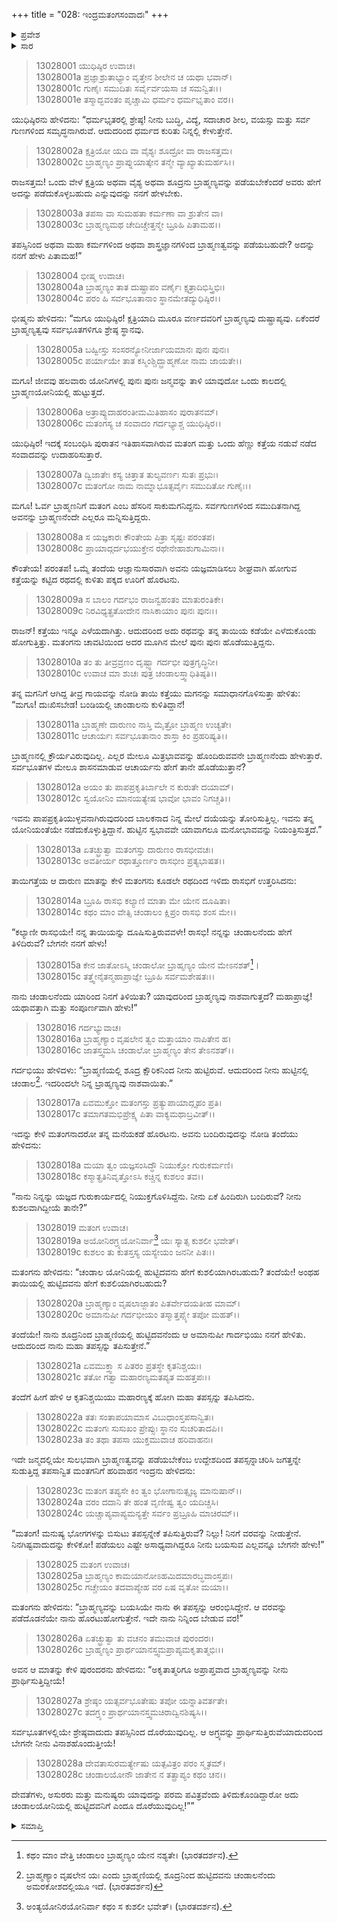 +++
title = "028: ಇಂದ್ರಮತಂಗಸಂವಾದಃ"
+++

<details><summary>ಪ್ರವೇಶ</summary>


।।   ಓಂ ಓಂ ನಮೋ ನಾರಾಯಣಾಯ।।   ಶ್ರೀ ವೇದವ್ಯಾಸಾಯ ನಮಃ ।।

ಶ್ರೀ ಕೃಷ್ಣದ್ವೈಪಾಯನ ವೇದವ್ಯಾಸ ವಿರಚಿತ  

**ಶ್ರೀ ಮಹಾಭಾರತ**

**ಅನುಶಾಸನ ಪರ್ವ**

**ದಾನಧರ್ಮ ಪರ್ವ**

**ಅಧ್ಯಾಯ 28**


</details>

<details><summary>ಸಾರ</summary>

ಬ್ರಾಹ್ಮಣ್ಯವನ್ನು ಹೇಗೆ ಪಡೆಯುವುದೆಂಬ ಯುಧಿಷ್ಠಿರನ ಪ್ರಶ್ನೆಗೆ ಭೀಷ್ಮನು ಮತಂಗನ ಕಥೆಯನ್ನು ಉದಾಹರಿಸುತ್ತಾನೆ (1-6). ಓರ್ವ ಬ್ರಾಹ್ಮಣನ ಸಾಕುಮಗನಾಗಿ ಬ್ರಾಹ್ಮಣನೆಂದೇ ತಿಳಿದುಕೊಂಡಿದ್ದ ಮತಂಗನಿಗೆ ಕತ್ತೆಯೊಂದು “ನೀನು ಬ್ರಾಹ್ಮಣಿಯಲ್ಲಿ ಶೂದ್ರನಿಂದ ಹುಟ್ಟಿದ ಚಂಡಾಲ” ಎಂದು ಹೇಳಿದುದು (7-16). ಇದನ್ನು ಕೇಳಿದ ಮತಂಗನು ಬ್ರಾಹ್ಮಣ್ಯವನ್ನು ಪಡೆಯಲು ಮಹಾತಪಸ್ಸನ್ನಾಚಿರಿಸಿದುದು (17-22). ವರವನ್ನು ನೀಡಲು ಬಂದಿದ್ದ ಇಂದ್ರನು ಆ ವರವು ಚಂಡಾಲನಿಗೆ ಪ್ರಾಪ್ತಿಯಾಗುವುದಿಲ್ಲ ಎನ್ನುವುದು (23-28).


</details>


> 13028001 ಯುಧಿಷ್ಠಿರ ಉವಾಚ।  
13028001a ಪ್ರಜ್ಞಾಶ್ರುತಾಭ್ಯಾಂ ವೃತ್ತೇನ ಶೀಲೇನ ಚ ಯಥಾ ಭವಾನ್।  
13028001c ಗುಣೈಃ ಸಮುದಿತಃ ಸರ್ವೈರ್ವಯಸಾ ಚ ಸಮನ್ವಿತಃ।।  
13028001e ತಸ್ಮಾದ್ಭವಂತಂ ಪೃಚ್ಚಾಮಿ ಧರ್ಮಂ ಧರ್ಮಭೃತಾಂ ವರ।।

ಯುಧಿಷ್ಠಿರನು ಹೇಳಿದನು: “ಧರ್ಮಭೃತರಲ್ಲಿ ಶ್ರೇಷ್ಠ! ನೀನು ಬುದ್ಧಿ, ವಿದ್ಯೆ, ಸದಾಚಾರ ಶೀಲ, ವಯಸ್ಸು ಮತ್ತು ಸರ್ವ ಗುಣಗಳಿಂದ ಸಮೃದ್ಧನಾಗಿರುವೆ. ಆದುದರಿಂದ ಧರ್ಮದ ಕುರಿತು ನಿನ್ನಲ್ಲಿ ಕೇಳುತ್ತೇನೆ.

> 13028002a ಕ್ಷತ್ರಿಯೋ ಯದಿ ವಾ ವೈಶ್ಯಃ ಶೂದ್ರೋ ವಾ ರಾಜಸತ್ತಮ।  
13028002c ಬ್ರಾಹ್ಮಣ್ಯಂ ಪ್ರಾಪ್ನುಯಾತ್ಕೇನ ತನ್ಮೇ ವ್ಯಾಖ್ಯಾತುಮರ್ಹಸಿ।।

ರಾಜಸತ್ತಮ! ಒಂದು ವೇಳೆ ಕ್ಷತ್ರಿಯ ಅಥವಾ ವೈಶ್ಯ ಅಥವಾ ಶೂದ್ರನು ಬ್ರಾಹ್ಮಣ್ಯವನ್ನು ಪಡೆಯಬೇಕೆಂದರೆ ಅವರು ಹೇಗೆ ಅದನ್ನು ಪಡೆದುಕೊಳ್ಳಬಹುದು ಎನ್ನುವುದನ್ನು ನನಗೆ ಹೇಳಬೇಕು.

> 13028003a ತಪಸಾ ವಾ ಸುಮಹತಾ ಕರ್ಮಣಾ ವಾ ಶ್ರುತೇನ ವಾ।  
13028003c ಬ್ರಾಹ್ಮಣ್ಯಮಥ ಚೇದಿಚ್ಚೇತ್ತನ್ಮೇ ಬ್ರೂಹಿ ಪಿತಾಮಹ।।

ತಪಸ್ಸಿನಿಂದ ಅಥವಾ ಮಹಾ ಕರ್ಮಗಳಿಂದ ಅಥವಾ ಶಾಸ್ತ್ರಜ್ಞಾನಗಳಿಂದ ಬ್ರಾಹ್ಮಣತ್ವವನ್ನು ಪಡೆಯಬಹುದೇ? ಅದನ್ನು ನನಗೆ ಹೇಳು ಪಿತಾಮಹ!”

> 13028004 ಭೀಷ್ಮ ಉವಾಚ।  
13028004a ಬ್ರಾಹ್ಮಣ್ಯಂ ತಾತ ದುಷ್ಪ್ರಾಪಂ ವರ್ಣೈಃ ಕ್ಷತ್ರಾದಿಭಿಸ್ತ್ರಿಭಿಃ।  
13028004c ಪರಂ ಹಿ ಸರ್ವಭೂತಾನಾಂ ಸ್ಥಾನಮೇತದ್ಯುಧಿಷ್ಠಿರ।।

ಭೀಷ್ಮನು ಹೇಳಿದನು: “ಮಗೂ ಯುಧಿಷ್ಠಿರ! ಕ್ಷತ್ರಿಯಾದಿ ಮೂರೂ ವರ್ಣದವರಿಗೆ ಬ್ರಾಹ್ಮಣ್ಯವು ದುಷ್ಪ್ರಾಪ್ಯವು. ಏಕೆಂದರೆ ಬ್ರಾಹ್ಮಣ್ಯತ್ವವು ಸರ್ವಭೂತಗಳಿಗೂ ಶ್ರೇಷ್ಠ ಸ್ಥಾನವು.

> 13028005a ಬಹ್ವೀಸ್ತು ಸಂಸರನ್ಯೋನೀರ್ಜಾಯಮಾನಃ ಪುನಃ ಪುನಃ।  
13028005c ಪರ್ಯಾಯೇ ತಾತ ಕಸ್ಮಿಂಶ್ಚಿದ್ಬ್ರಾಹ್ಮಣೋ ನಾಮ ಜಾಯತೇ।।

ಮಗೂ! ಜೀವವು ಹಲವಾರು ಯೋನಿಗಳಲ್ಲಿ ಪುನಃ ಪುನಃ ಜನ್ಮವನ್ನು ತಾಳಿ ಯಾವುದೋ ಒಂದು ಕಾಲದಲ್ಲಿ ಬ್ರಾಹ್ಮಣಯೋನಿಯಲ್ಲಿ ಹುಟ್ಟುತ್ತದೆ.

> 13028006a ಅತ್ರಾಪ್ಯುದಾಹರಂತೀಮಮಿತಿಹಾಸಂ ಪುರಾತನಮ್।  
13028006c ಮತಂಗಸ್ಯ ಚ ಸಂವಾದಂ ಗರ್ದಭ್ಯಾಶ್ಚ ಯುಧಿಷ್ಠಿರ।।

ಯುಧಿಷ್ಠಿರ! ಇದಕ್ಕೆ ಸಂಬಂಧಿಸಿ ಪುರಾತನ ಇತಿಹಾಸವಾಗಿರುವ ಮತಂಗ ಮತ್ತು ಒಂದು ಹೆಣ್ಣು ಕತ್ತೆಯ ನಡುವೆ ನಡೆದ ಸಂವಾದವನ್ನು ಉದಾಹರಿಸುತ್ತಾರೆ.

> 13028007a ದ್ವಿಜಾತೇಃ ಕಸ್ಯ ಚಿತ್ತಾತ ತುಲ್ಯವರ್ಣಃ ಸುತಃ ಪ್ರಭುಃ।  
13028007c ಮತಂಗೋ ನಾಮ ನಾಮ್ನಾಭೂತ್ಸರ್ವೈಃ ಸಮುದಿತೋ ಗುಣೈಃ।।

ಮಗೂ! ಓರ್ವ ಬ್ರಾಹ್ಮಣನಿಗೆ ಮತಂಗ ಎಂಬ ಹೆಸರಿನ ಸಾಕುಮಗನಿದ್ದನು. ಸರ್ವಗುಣಗಳಿಂದ ಸಮುದಿತನಾಗಿದ್ದ ಅವನನ್ನು ಬ್ರಾಹ್ಮಣನೆಂದೇ ಎಲ್ಲರೂ ಮನ್ನಿಸುತ್ತಿದ್ದರು.

> 13028008a ಸ ಯಜ್ಞಕಾರಃ ಕೌಂತೇಯ ಪಿತ್ರಾ ಸೃಷ್ಟಃ ಪರಂತಪ।  
13028008c ಪ್ರಾಯಾದ್ಗರ್ದಭಯುಕ್ತೇನ ರಥೇನೇಹಾಶುಗಾಮಿನಾ।।

ಕೌಂತೇಯ! ಪರಂತಪ! ಒಮ್ಮೆ ತಂದೆಯ ಆಜ್ಞಾನುಸಾರವಾಗಿ ಅವನು ಯಜ್ಞಮಾಡಿಸಲು ಶೀಘ್ರವಾಗಿ ಹೋಗುವ ಕತ್ತೆಯನ್ನು ಕಟ್ಟಿದ ರಥದಲ್ಲಿ ಕುಳಿತು ಪಕ್ಕದ ಊರಿಗೆ ಹೊರಟನು.

> 13028009a ಸ ಬಾಲಂ ಗರ್ದಭಂ ರಾಜನ್ವಹಂತಂ ಮಾತುರಂತಿಕೇ।  
13028009c ನಿರವಿಧ್ಯತ್ಪ್ರತೋದೇನ ನಾಸಿಕಾಯಾಂ ಪುನಃ ಪುನಃ।।

ರಾಜನ್! ಕತ್ತೆಯು ಇನ್ನೂ ಎಳೆಯದಾಗಿತ್ತು. ಆದುದರಿಂದ ಅದು ರಥವನ್ನು ತನ್ನ ತಾಯಿಯ ಕಡೆಯೇ ಎಳೆದುಕೊಂಡು ಹೋಗುತ್ತಿತ್ತು. ಮತಂಗನು ಚಾವಟಿಯಿಂದ ಅದರ ಮೂಗಿನ ಮೇಲೆ ಪುನಃ ಪುನಃ ಹೊಡೆಯುತ್ತಿದ್ದನು.

> 13028010a ತಂ ತು ತೀವ್ರವ್ರಣಂ ದೃಷ್ಟ್ವಾ ಗರ್ದಭೀ ಪುತ್ರಗೃದ್ಧಿನೀ।  
13028010c ಉವಾಚ ಮಾ ಶುಚಃ ಪುತ್ರ ಚಂಡಾಲಸ್ತ್ವಾಧಿತಿಷ್ಠತಿ।।

ತನ್ನ ಮಗನಿಗೆ ಆಗಿದ್ದ ತೀವ್ರ ಗಾಯವನ್ನು ನೋಡಿ ತಾಯಿ ಕತ್ತೆಯು ಮಗನನ್ನು ಸಮಾಧಾನಗೊಳಿಸುತ್ತಾ ಹೇಳಿತು: “ಮಗೂ! ದುಃಖಿಸಬೇಡ! ಬಂಡಿಯಲ್ಲಿ ಚಾಂಡಾಲನು ಕುಳಿತಿದ್ದಾನೆ!

> 13028011a ಬ್ರಾಹ್ಮಣೇ ದಾರುಣಂ ನಾಸ್ತಿ ಮೈತ್ರೋ ಬ್ರಾಹ್ಮಣ ಉಚ್ಯತೇ।  
13028011c ಆಚಾರ್ಯಃ ಸರ್ವಭೂತಾನಾಂ ಶಾಸ್ತಾ ಕಿಂ ಪ್ರಹರಿಷ್ಯತಿ।।

ಬ್ರಾಹ್ಮಣನಲ್ಲಿ ಕ್ರೌರ್ಯವಿರುವುದಿಲ್ಲ. ಎಲ್ಲರ ಮೇಲೂ ಮಿತ್ರಭಾವವನ್ನು ಹೊಂದಿರುವವನೇ ಬ್ರಾಹ್ಮಣನೆಂದು ಹೇಳುತ್ತಾರೆ. ಸರ್ವಭೂತಗಳ ಮೇಲೂ ಶಾಸನಮಾಡುವ ಆಚಾರ್ಯನು ಹೇಗೆ ತಾನೇ ಹೊಡೆಯುತ್ತಾನೆ?

> 13028012a ಅಯಂ ತು ಪಾಪಪ್ರಕೃತಿರ್ಬಾಲೇ ನ ಕುರುತೇ ದಯಾಮ್।  
13028012c ಸ್ವಯೋನಿಂ ಮಾನಯತ್ಯೇಷ ಭಾವೋ ಭಾವಂ ನಿಗಚ್ಚತಿ।।

ಇವನು ಪಾಪಪ್ರಕೃತಿಯುಳ್ಳವನಾಗಿರುವುದರಿಂದ ಬಾಲಕನಾದ ನಿನ್ನ ಮೇಲೆ ದಯೆಯನ್ನು ತೋರಿಸುತ್ತಿಲ್ಲ. ಇವನು ತನ್ನ ಯೋನಿಯಂತೆಯೇ ನಡೆದುಕೊಳ್ಳುತ್ತಿದ್ದಾನೆ. ಹುಟ್ಟಿನ ಸ್ವಭಾವವೇ ಯಾವಾಗಲೂ ಮನೋಭಾವವನ್ನು ನಿಯಂತ್ರಿಸುತ್ತದೆ.”

> 13028013a ಏತಚ್ಛ್ರುತ್ವಾ ಮತಂಗಸ್ತು ದಾರುಣಂ ರಾಸಭೀವಚಃ।  
13028013c ಅವತೀರ್ಯ ರಥಾತ್ತೂರ್ಣಂ ರಾಸಭೀಂ ಪ್ರತ್ಯಭಾಷತ।।

ತಾಯಿಗತ್ತೆಯ ಆ ದಾರುಣ ಮಾತನ್ನು ಕೇಳಿ ಮತಂಗನು ಕೂಡಲೇ ರಥದಿಂದ ಇಳಿದು ರಾಸಭಿಗೆ ಉತ್ತರಿಸಿದನು:

> 13028014a ಬ್ರೂಹಿ ರಾಸಭಿ ಕಲ್ಯಾಣಿ ಮಾತಾ ಮೇ ಯೇನ ದೂಷಿತಾ।  
13028014c ಕಥಂ ಮಾಂ ವೇತ್ಸಿ ಚಂಡಾಲಂ ಕ್ಷಿಪ್ರಂ ರಾಸಭಿ ಶಂಸ ಮೇ।।

“ಕಲ್ಯಾಣೀ ರಾಸಭಿಯೇ! ನನ್ನ ತಾಯಿಯನ್ನು ದೂಷಿಸುತ್ತಿರುವವಳೇ! ರಾಸಭಿ! ನನ್ನನ್ನು ಚಂಡಾಲನೆಂದು ಹೇಗೆ ತಿಳಿದಿರುವೆ? ಬೇಗನೇ ನನಗೆ ಹೇಳು!

> 13028015a ಕೇನ ಜಾತೋಽಸ್ಮಿ ಚಂಡಾಲೋ ಬ್ರಾಹ್ಮಣ್ಯಂ ಯೇನ ಮೇಽನಶತ್[^1]।  
13028015c ತತ್ತ್ವೇನೈತನ್ಮಹಾಪ್ರಾಜ್ಞೇ ಬ್ರೂಹಿ ಸರ್ವಮಶೇಷತಃ।।

ನಾನು ಚಂಡಾಲನೆಂದು ಯಾರಿಂದ ನಿನಗೆ ತಿಳಿಯಿತು? ಯಾವುದರಿಂದ ಬ್ರಾಹ್ಮಣ್ಯವು ನಾಶವಾಗುತ್ತದೆ? ಮಹಾಪ್ರಾಜ್ಞೆ! ಯಥಾವತ್ತಾಗಿ ಮತ್ತು ಸಂಪೂರ್ಣವಾಗಿ ಹೇಳು!”

> 13028016 ಗರ್ದಭ್ಯುವಾಚ।  
13028016a ಬ್ರಾಹ್ಮಣ್ಯಾಂ ವೃಷಲೇನ ತ್ವಂ ಮತ್ತಾಯಾಂ ನಾಪಿತೇನ ಹ।  
13028016c ಜಾತಸ್ತ್ವಮಸಿ ಚಂಡಾಲೋ ಬ್ರಾಹ್ಮಣ್ಯಂ ತೇನ ತೇಽನಶತ್।।

ಗರ್ದಭಿಯು ಹೇಳಿದಳು: “ಬ್ರಾಹ್ಮಣಿಯಲ್ಲಿ ಶೂದ್ರ ಕ್ಷೌರಿಕನಿಂದ ನೀನು ಹುಟ್ಟಿರುವೆ. ಆದುದರಿಂದ ನೀನು ಹುಟ್ಟಿನಲ್ಲಿ ಚಂಡಾಲ[^2]. ಇದರಿಂದಲೇ ನಿನ್ನ ಬ್ರಾಹ್ಮಣ್ಯವು ನಾಶವಾಯಿತು.”

> 13028017a ಏವಮುಕ್ತೋ ಮತಂಗಸ್ತು ಪ್ರತ್ಯುಪಾಯಾದ್ಗೃಹಂ ಪ್ರತಿ।  
13028017c ತಮಾಗತಮಭಿಪ್ರೇಕ್ಷ್ಯ ಪಿತಾ ವಾಕ್ಯಮಥಾಬ್ರವೀತ್।।

ಇದನ್ನು ಕೇಳಿ ಮತಂಗನಾದರೋ ತನ್ನ ಮನೆಯಕಡೆ ಹೊರಟನು. ಅವನು ಬಂದಿರುವುದನ್ನು ನೋಡಿ ತಂದೆಯು ಹೇಳಿದನು:

> 13028018a ಮಯಾ ತ್ವಂ ಯಜ್ಞಸಂಸಿದ್ಧೌ ನಿಯುಕ್ತೋ ಗುರುಕರ್ಮಣಿ।  
13028018c ಕಸ್ಮಾತ್ಪ್ರತಿನಿವೃತ್ತೋಽಸಿ ಕಚ್ಚಿನ್ನ ಕುಶಲಂ ತವ।।

“ನಾನು ನಿನ್ನನ್ನು ಯಜ್ಞದ ಗುರುಕಾರ್ಯದಲ್ಲಿ ನಿಯುಕ್ತಗೊಳಿಸಿದ್ದೆನು. ನೀನು ಏಕೆ ಹಿಂದಿರುಗಿ ಬಂದಿರುವೆ? ನೀನು ಕುಶಲವಾಗಿದ್ದೀಯೆ ತಾನೇ?”

> 13028019 ಮತಂಗ ಉವಾಚ।  
13028019a ಅಯೋನಿರಗ್ರ್ಯಯೋನಿರ್ವಾ[^3] ಯಃ ಸ್ಯಾತ್ಸ ಕುಶಲೀ ಭವೇತ್।  
13028019c ಕುಶಲಂ ತು ಕುತಸ್ತಸ್ಯ ಯಸ್ಯೇಯಂ ಜನನೀ ಪಿತಃ।।

ಮತಂಗನು ಹೇಳಿದನು: “ಚಂಡಾಲ ಯೋನಿಯಲ್ಲಿ ಹುಟ್ಟಿದವನು ಹೇಗೆ ಕುಶಲಿಯಾಗಿರಬಹುದು? ತಂದೆಯೇ! ಅಂಥಹ ತಾಯಿಯಲ್ಲಿ ಹುಟ್ಟಿದವನು ಹೇಗೆ ಕುಶಲಿಯಾಗಿರಬಹುದು?

> 13028020a ಬ್ರಾಹ್ಮಣ್ಯಾಂ ವೃಷಲಾಜ್ಜಾತಂ ಪಿತರ್ವೇದಯತೀಹ ಮಾಮ್।  
13028020c ಅಮಾನುಷೀ ಗರ್ದಭೀಯಂ ತಸ್ಮಾತ್ತಪ್ಸ್ಯೇ ತಪೋ ಮಹತ್।।

ತಂದೆಯೇ! ನಾನು ಶೂದ್ರನಿಂದ ಬ್ರಾಹ್ಮಣಿಯಲ್ಲಿ ಹುಟ್ಟಿದವನೆಂದು ಆ ಅಮಾನುಷೀ ಗಾರ್ದಭಿಯು ನನಗೆ ಹೇಳಿತು. ಆದುದರಿಂದ ನಾನು ಮಹಾ ತಪಸ್ಸನ್ನು ತಪಿಸುತ್ತೇನೆ.”

> 13028021a ಏವಮುಕ್ತ್ವಾ ಸ ಪಿತರಂ ಪ್ರತಸ್ಥೇ ಕೃತನಿಶ್ಚಯಃ।  
13028021c ತತೋ ಗತ್ವಾ ಮಹಾರಣ್ಯಮತಪ್ಯತ ಮಹತ್ತಪಃ।।

ತಂದೆಗೆ ಹೀಗೆ ಹೇಳಿ ಆ ಕೃತನಿಶ್ಚಯಿಯು ಮಹಾರಣ್ಯಕ್ಕೆ ಹೋಗಿ ಮಹಾ ತಪಸ್ಸನ್ನು ತಪಿಸಿದನು.

> 13028022a ತತಃ ಸಂತಾಪಯಾಮಾಸ ವಿಬುಧಾಂಸ್ತಪಸಾನ್ವಿತಃ।  
13028022c ಮತಂಗಃ ಸುಸುಖಂ ಪ್ರೇಪ್ಸುಃ ಸ್ಥಾನಂ ಸುಚರಿತಾದಪಿ।।  
13028023a ತಂ ತಥಾ ತಪಸಾ ಯುಕ್ತಮುವಾಚ ಹರಿವಾಹನಃ।

ಇದೇ ಜನ್ಮದಲ್ಲಿಯೇ ಸುಲಭವಾಗಿ ಬ್ರಾಹ್ಮಣತ್ವವನ್ನು ಪಡೆಯಬೇಕೆಂಬ ಉದ್ದೇಶದಿಂದ ತಪಸ್ಸನ್ನಾಚರಿಸಿ ಜಗತ್ತನ್ನೇ ಸುಡುತ್ತಿದ್ದ ತಪಸಾನ್ವಿತ ಮಂತಗನಿಗೆ ಹರಿವಾಹನ ಇಂದ್ರನು ಹೇಳಿದನು:

> 13028023c ಮತಂಗ ತಪ್ಯಸೇ ಕಿಂ ತ್ವಂ ಭೋಗಾನುತ್ಸೃಜ್ಯ ಮಾನುಷಾನ್।।  
13028024a ವರಂ ದದಾನಿ ತೇ ಹಂತ ವೃಣೀಷ್ವ ತ್ವಂ ಯದಿಚ್ಚಸಿ।  
13028024c ಯಚ್ಚಾಪ್ಯವಾಪ್ಯಮನ್ಯತ್ತೇ ಸರ್ವಂ ಪ್ರಬ್ರೂಹಿ ಮಾಚಿರಮ್।।

“ಮತಂಗ! ಮನುಷ್ಯ ಭೋಗಗಳನ್ನು ಬಿಸುಟು ತಪಸ್ಸನ್ನೇಕೆ ತಪಿಸುತ್ತಿರುವೆ? ನಿಲ್ಲು! ನಿನಗೆ ವರವನ್ನು ನೀಡುತ್ತೇನೆ. ನಿನಗಿಷ್ಟವಾದುದನ್ನು ಕೇಳಿಕೋ! ಪಡೆಯಲು ಎಷ್ಟೇ ಅಸಾಧ್ಯವಾಗಿದ್ದರೂ ನೀನು ಬಯಸುವ ಎಲ್ಲವನ್ನೂ ಬೇಗನೇ ಹೇಳು!”

> 13028025 ಮತಂಗ ಉವಾಚ।  
13028025a ಬ್ರಾಹ್ಮಣ್ಯಂ ಕಾಮಯಾನೋಽಹಮಿದಮಾರಬ್ಧವಾಂಸ್ತಪಃ।  
13028025c ಗಚ್ಚೇಯಂ ತದವಾಪ್ಯೇಹ ವರ ಏಷ ವೃತೋ ಮಯಾ।।

ಮತಂಗನು ಹೇಳಿದನು: “ಬ್ರಾಹ್ಮಣ್ಯವನ್ನು ಬಯಸಿಯೇ ನಾನು ಈ ತಪಸ್ಸನ್ನು ಆರಂಭಿಸಿದ್ದೇನೆ. ಆ ವರವನ್ನು ಪಡೆದೊಡನೆಯೇ ನಾನು ಹೊರಟುಹೋಗುತ್ತೇನೆ. ಇದೇ ನಾನು ನಿನ್ನಿಂದ ಬೇಡುವ ವರ!”

> 13028026a ಏತಚ್ಛ್ರುತ್ವಾ ತು ವಚನಂ ತಮುವಾಚ ಪುರಂದರಃ।  
13028026c ಬ್ರಾಹ್ಮಣ್ಯಂ ಪ್ರಾರ್ಥಯಾನಸ್ತ್ವಮಪ್ರಾಪ್ಯಮಕೃತಾತ್ಮಭಿಃ।।

ಅವನ ಆ ಮಾತನ್ನು ಕೇಳಿ ಪುರಂದರನು ಹೇಳಿದನು: “ಅಕೃತಾತ್ಮರಿಗೂ ಅಪ್ರಾಪ್ತವಾದ ಬ್ರಾಹ್ಮಣ್ಯವನ್ನು ನೀನು ಪ್ರಾರ್ಥಿಸುತ್ತಿದ್ದೀಯೆ!

> 13028027a ಶ್ರೇಷ್ಠಂ ಯತ್ಸರ್ವಭೂತೇಷು ತಪೋ ಯನ್ನಾತಿವರ್ತತೇ।  
13028027c ತದಗ್ರ್ಯಂ ಪ್ರಾರ್ಥಯಾನಸ್ತ್ವಮಚಿರಾದ್ವಿನಶಿಷ್ಯಸಿ।।

ಸರ್ವಭೂತಗಳಲ್ಲಿಯೇ ಶ್ರೇಷ್ಠವಾದುದು ತಪಸ್ಸಿನಿಂದ ದೊರೆಯುವುದಿಲ್ಲ. ಆ ಅಗ್ರ್ಯವನ್ನು ಪ್ರಾರ್ಥಿಸುತ್ತಿರುವೆಯಾದುದರಿಂದ ಬೇಗನೇ ನೀನು ವಿನಾಶಹೊಂದುತ್ತೀಯೆ!

> 13028028a ದೇವತಾಸುರಮರ್ತ್ಯೇಷು ಯತ್ಪವಿತ್ರಂ ಪರಂ ಸ್ಮೃತಮ್।  
13028028c ಚಂಡಾಲಯೋನೌ ಜಾತೇನ ನ ತತ್ಪ್ರಾಪ್ಯಂ ಕಥಂ ಚನ।।

ದೇವತೆಗಳು, ಅಸುರರು ಮತ್ತು ಮನುಷ್ಯರು ಯಾವುದನ್ನು ಪರಮ ಪವಿತ್ರವೆಂದು ತಿಳಿದುಕೊಂಡಿದ್ದಾರೋ ಅದು ಚಂಡಾಲಯೋನಿಯಲ್ಲಿ ಹುಟ್ಟಿದವನಿಗೆ ಎಂದೂ ದೊರೆಯುವುದಿಲ್ಲ!””


<details><summary>ಸಮಾಪ್ತಿ</summary>

ಇತಿ ಶ್ರೀಮಹಾಭಾರತೇ ಅನುಶಾಸನಪರ್ವಣಿ ದಾನಧರ್ಮಪರ್ವಣಿ ಇಂದ್ರಮತಂಗಸಂವಾದೇ ಅಷ್ಟಾವಿಂಶೋಽಧ್ಯಾಯಃ।।  
ಇದು ಶ್ರೀಮಹಾಭಾರತದಲ್ಲಿ ಅನುಶಾಸನಪರ್ವದಲ್ಲಿ ದಾನಧರ್ಮಪರ್ವದಲ್ಲಿ ಇಂದ್ರಮತಂಗಸಂವಾದ ಎನ್ನುವ ಇಪ್ಪತ್ತೆಂಟನೇ ಅಧ್ಯಾಯವು.



</details>

[^1]: ಕಥಂ ಮಾಂ ವೇತ್ತಿ ಚಂಡಾಲಂ ಬ್ರಾಹ್ಮಣ್ಯಂ ಯೇನ ನಶ್ಯತೇ।   (ಭಾರತದರ್ಶನ).

[^2]: ಬ್ರಾಹ್ಮಣ್ಯಾಂ ವೃಷಲೇನ ಯಃ ಎಂದು ಬ್ರಾಹ್ಮಣಿಯಲ್ಲಿ ಶೂದ್ರನಿಂದ ಹುಟ್ಟಿದವನು ಚಂಡಾಲನೆಂದು ಅಮರಕೋಶದಲ್ಲಿಯೂ ಇದೆ. (ಭಾರತದರ್ಶನ)

[^3]: ಅಂತ್ಯಯೋನಿರಯೋನಿರ್ವಾ ಕಥಂ ಸ ಕುಶಲೀ ಭವೇತ್।   (ಭಾರತದರ್ಶನ).
